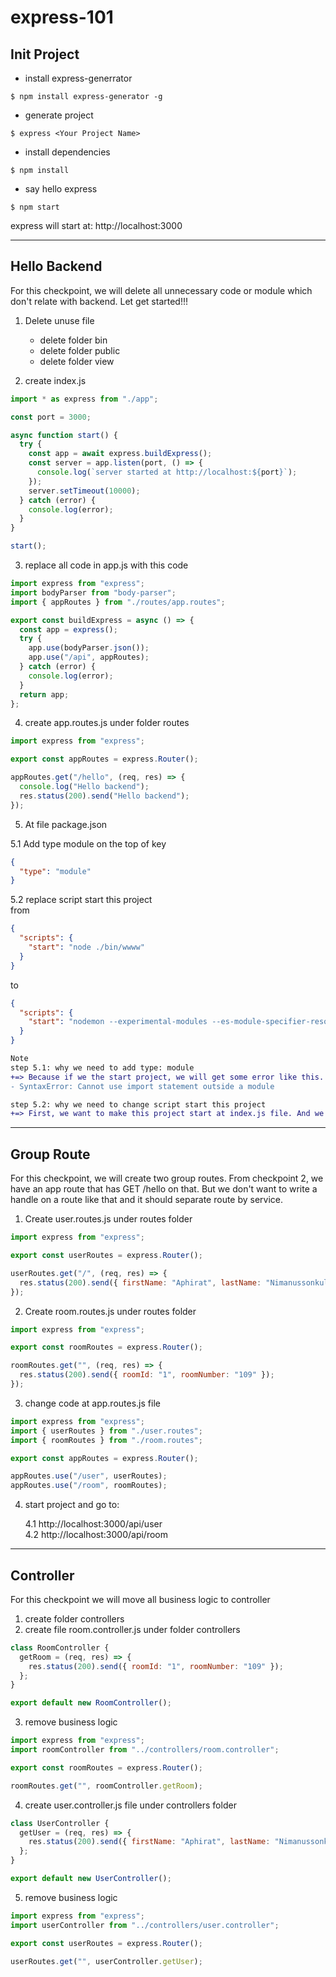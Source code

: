 # express-101

## Init Project

- install express-generrator

```
$ npm install express-generator -g
```

- generate project

```
$ express <Your Project Name>
```

- install dependencies

```
$ npm install
```

- say hello express

```
$ npm start
```

express will start at: http://localhost:3000

---

## Hello Backend

For this checkpoint, we will delete all unnecessary code or module which don't relate with backend. Let get started!!!

1. Delete unuse file

   - delete folder bin
   - delete folder public
   - delete folder view

2. create index.js

```javascript
import * as express from "./app";

const port = 3000;

async function start() {
  try {
    const app = await express.buildExpress();
    const server = app.listen(port, () => {
      console.log(`server started at http://localhost:${port}`);
    });
    server.setTimeout(10000);
  } catch (error) {
    console.log(error);
  }
}

start();
```

3. replace all code in app.js with this code

```javascript
import express from "express";
import bodyParser from "body-parser";
import { appRoutes } from "./routes/app.routes";

export const buildExpress = async () => {
  const app = express();
  try {
    app.use(bodyParser.json());
    app.use("/api", appRoutes);
  } catch (error) {
    console.log(error);
  }
  return app;
};
```

4. create app.routes.js under folder routes

```javascript
import express from "express";

export const appRoutes = express.Router();

appRoutes.get("/hello", (req, res) => {
  console.log("Hello backend");
  res.status(200).send("Hello backend");
});
```

5. At file package.json

5.1 Add type module on the top of key

```json
{
  "type": "module"
}
```

5.2 replace script start this project <br>
from

```json
{
  "scripts": {
    "start": "node ./bin/wwww"
  }
}
```

to

```json
{
  "scripts": {
    "start": "nodemon --experimental-modules --es-module-specifier-resolution=node index.js"
  }
}
```

```diff
Note
step 5.1: why we need to add type: module
+=> Because if we the start project, we will get some error like this.
- SyntaxError: Cannot use import statement outside a module

step 5.2: why we need to change script start this project
+=> First, we want to make this project start at index.js file. And we don't need to restart the project all the time when we change a piece of code, so we must start this project with nodemon. Nodemon will restart the project automatically when we edit some code or save code.
```

---

## Group Route

For this checkpoint, we will create two group routes. From checkpoint 2, we have an app route that has GET /hello on that. But we don't want to write a handle on a route like that and it should separate route by service.

1. Create user.routes.js under routes folder

```javascript
import express from "express";

export const userRoutes = express.Router();

userRoutes.get("/", (req, res) => {
  res.status(200).send({ firstName: "Aphirat", lastName: "Nimanussonkul" });
});
```

2. Create room.routes.js under routes folder

```javascript
import express from "express";

export const roomRoutes = express.Router();

roomRoutes.get("", (req, res) => {
  res.status(200).send({ roomId: "1", roomNumber: "109" });
});
```

3. change code at app.routes.js file

```javascript
import express from "express";
import { userRoutes } from "./user.routes";
import { roomRoutes } from "./room.routes";

export const appRoutes = express.Router();

appRoutes.use("/user", userRoutes);
appRoutes.use("/room", roomRoutes);
```

4. start project and go to:

   4.1 http://localhost:3000/api/user <br>
   4.2 http://localhost:3000/api/room

---

## Controller

For this checkpoint we will move all business logic to controller

1. create folder controllers
2. create file room.controller.js under folder controllers

```javascript
class RoomController {
  getRoom = (req, res) => {
    res.status(200).send({ roomId: "1", roomNumber: "109" });
  };
}

export default new RoomController();
```

3. remove business logic

```javascript
import express from "express";
import roomController from "../controllers/room.controller";

export const roomRoutes = express.Router();

roomRoutes.get("", roomController.getRoom);
```
4. create user.controller.js file under controllers folder
```javascript
class UserController {
  getUser = (req, res) => {
    res.status(200).send({ firstName: "Aphirat", lastName: "Nimanussonkul" });
  };
}

export default new UserController();
```
5. remove business logic 
```javascript
import express from "express";
import userController from "../controllers/user.controller";

export const userRoutes = express.Router();

userRoutes.get("", userController.getUser);
```
